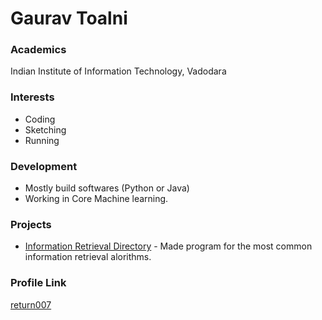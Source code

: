 # Gaurav Toalni

### Academics

Indian Institute of Information Technology, Vadodara

### Interests

- Coding
- Sketching 
- Running

### Development

- Mostly build softwares (Python or Java)
- Working in Core Machine learning.

### Projects

- [Information Retrieval Directory](https://github.com/Gauravtolani/ir-lab) - Made program for the most common information retrieval alorithms.

### Profile Link

[return007](https://github.com/Gauravtolani)
